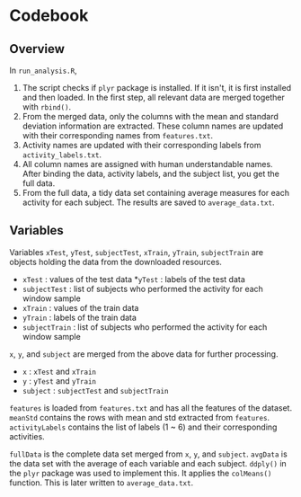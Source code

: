 # Codebook

## Overview
In `run_analysis.R`, 
1. The script checks if `plyr` package is installed. If it isn't, it is first installed and then loaded. In the first step, all relevant data are merged together with `rbind()`.
2. From the merged data, only the columns with the mean and standard deviation information are extracted. These column names are updated with their corresponding names from `features.txt`.
3. Activity names are updated with their corresponding labels from `activity_labels.txt`.
4. All column names are assigned with human understandable names. After binding the data, activity labels, and the subject list, you get the full data. 
5. From the full data, a tidy data set containing average measures for each activity for each subject. The results are saved to `average_data.txt`.

## Variables
Variables `xTest`, `yTest`, `subjectTest`, `xTrain`, `yTrain`, `subjectTrain` are objects holding the data from the downloaded resources.
* `xTest` : values of the test data
*`yTest` : labels of the test data
* `subjectTest` : list of subjects who performed the activity for each window sample
* `xTrain` : values of the train data
* `yTrain` : labels of the train data
* `subjectTrain` : list of subjects who performed the activity for each window sample

`x`, `y`, and `subject` are merged from the above data for further processing.
* `x` : `xTest` and `xTrain`
* `y` : `yTest` and `yTrain`
* `subject` : `subjectTest` and `subjectTrain`

`features` is loaded from `features.txt` and has all the features of the dataset.
`meanStd` contains the rows with mean and std extracted from `features`.
`activityLabels` contains the list of labels (1 ~ 6) and their corresponding activities.

`fullData` is the complete data set merged from `x`, `y`, and `subject`.
`avgData` is the data set with the average of each variable and each subject. `ddply()` in the `plyr` package was used to implement this. It applies the `colMeans()` function. This is later written to `average_data.txt`.